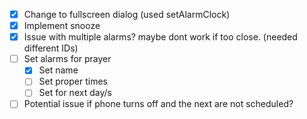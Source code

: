 - [x] Change to fullscreen dialog (used setAlarmClock)
- [x] Implement snooze
- [x] Issue with multiple alarms? maybe dont work if too close. (needed different IDs)
- [ ] Set alarms for prayer
  - [x] Set name
  - [ ] Set proper times
  - [ ] Set for next day/s
- [ ] Potential issue if phone turns off and the next are not scheduled?